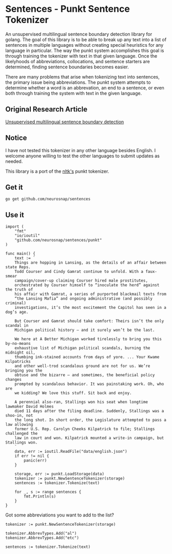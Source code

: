 Sentences - Punkt Sentence Tokenizer
====================================

An unsupervised multilingual sentence boundary detection library for golang.
The goal of this library is to be able to break up any text into a list of sentences
in multiple languages without creating special heuristics for any language in particular.
The way the punkt system accomplishes this goal is through training the tokenizer
with text in that given language.  Once the likelyhoods of abbreviations, collocations,
and sentence starters are determined, finding sentence boundaries becomes easier.

There are many problems that arise when tokenizing text into sentences, the primary
issue being abbreviations.  The punkt system attempts to determine whether a  word
is an abbrevation, an end to a sentence, or even both through training the system with text
in the given language.

Original Research Article
-------------------------

[Unsupervised multilingual sentence boundary detection](http://citeseerx.ist.psu.edu/viewdoc/download;jsessionid=BAE5C34E5C3B9DC60DFC4D93B85D8BB1?doi=10.1.1.85.5017&rep=rep1&type=pdf)

Notice
------

I have not tested this tokenizer in any other language besides English.  I
welcome anyone willing to test the other languages to submit updates as needed.

This library is a port of the [nltk's](http://www.nltk.org) punkt tokenizer.

Get it
------

```
go get github.com/neurosnap/sentences
```

Use it
------

```
import (
    "fmt"
    "io/ioutil"
    "github.com/neurosnap/sentences/punkt"
)

func main() {
    text := `
    Things are hopping in Lansing, as the details of an affair between state Reps.
    Todd Courser and Cindy Gamrat continue to unfold. With a faux-smear
    campaign/cover-up claiming Courser hired male prostitutes,
    orchestrated by Courser himself to “inoculate the herd” against the truth of
    his affair with Gamrat, a series of purported blackmail texts from
    “the Lansing Mafia” and ongoing administrative (and possibly criminal)
    investigations, it’s the most excitement the Capitol has seen in a dog’s age.

    But Courser and Gamrat should take comfort: Theirs isn’t the only scandal in
    Michigan political history — and it surely won’t be the last.

    We here at A Better Michigan worked tirelessly to bring you this by-no-means
    exhaustive list of Michigan political scandals, burning the midnight oil,
    thumbing ink-stained accounts from days of yore. ... Your Kwame Kilpatricks
    and other well-trod scandalous ground are not for us. We’re bringing you the
    obtuse and the bizarre — and sometimes, the beneficial policy changes
    prompted by scandalous behavior. It was painstaking work. Oh, who are
    we kidding? We love this stuff. Sit back and enjoy.

    A perennial also-ran, Stallings won his seat when longtime lawmaker David Holmes
    died 11 days after the filing deadline. Suddenly, Stallings was a shoo-in, not
    the long shot. In short order, the Legislature attempted to pass a law allowing
    former U.S. Rep. Carolyn Cheeks Kilpatrick to file; Stallings challenged the
    law in court and won. Kilpatrick mounted a write-in campaign, but Stallings won.
    `
    data, err := ioutil.ReadFile("data/english.json")
    if err != nil {
        panic(err)
    }

    storage, err := punkt.LoadStorage(data)
    tokenizer := punkt.NewSentenceTokenizer(storage)
    sentences := tokenizer.Tokenize(text)

    for _, s := range sentences {
        fmt.Println(s)
    }
}
```

Got some abbreviations you want to add to the list?
```
tokenizer := punkt.NewSentenceTokenizer(storage)

tokenizer.AbbrevTypes.Add("al")
tokenizer.AbbrevTypes.Add("etc")

sentences := tokenizer.Tokenize(text)
```
